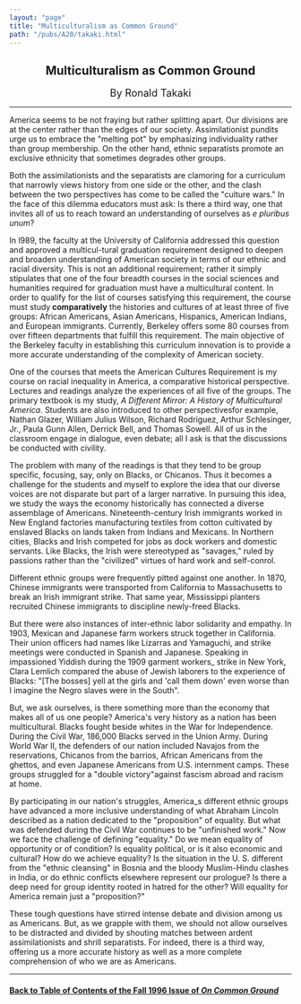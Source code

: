 ```yaml
---
layout: "page"
title: "Multiculturalism as Common Ground"
path: "/pubs/A20/takaki.html"
---
```

<main>
<center>
<h2>Multiculturalism as Common Ground</h2>
<font size="+1">By Ronald Takaki</font>
</center><hr/>
America seems to be not fraying but rather splitting apart.  Our divisions
are at the center rather than the edges of our society.  Assimilationist
pundits urge us to embrace the "melting pot" by emphasizing individuality
rather than group membership.  On
the other hand, ethnic separatists promote an exclusive ethnicity that
sometimes degrades other groups.<p>
Both the assimilationists and the separatists are clamoring for a
curriculum that narrowly views history from one side or the other, and the
clash between the two perspectives has come to be called the "culture
wars."  In the face of this dilemma educators must ask:  Is there a third
way, one that invites all of us to reach toward an understanding of
ourselves as <i>e pluribus unum</i>?</p><p>
In l989, the faculty at the University of California addressed this
question and approved a multicul-tural graduation requirement designed to
deepen and broaden understanding of American society in terms of our
ethnic and racial diversity.  This is not an
additional requirement; rather it simply stipulates that one of the four
breadth courses in the social sciences and humanities required for
graduation must have a multicultural content.  In order to qualify for the
list of courses satisfying this requirement, the course must study<b>
comparatively</b> the histories and cultures of at least three of five
groups:  African Americans, Asian Americans, Hispanics, American Indians,
and European immigrants.  Currently, Berkeley offers some 80 courses from
over fifteen departments that fulfill this requirement.  The main
objective of the Berkeley faculty in establishing this curriculum
innovation is to provide a more accurate understanding of the complexity
of American society.</p><p>
One of the courses that meets the American Cultures Requirement is my
course on racial inequality in America, a comparative historical
perspective.  Lectures and readings analyze the experiences of all five of
the groups.  The primary textbook is my study, <i>A Different Mirror:  A
History of Multicultural America</i>.  Students are also introduced to
other perspectives­for example, Nathan Glazer, William Julius Wilson,
Richard Rodriguez, Arthur Schlesinger, Jr., Paula Gunn Allen, Derrick
Bell, and Thomas Sowell.  All of us in the classroom engage in dialogue,
even debate; all I ask is that the discussions be conducted with
civility.</p><p>
The problem with many of the readings is that they tend to be group
specific, focusing, say, only on Blacks, or Chicanos.  Thus it becomes a
challenge for the students and myself to explore the idea that our diverse
voices are not disparate but part of a larger narrative.  In pursuing this
idea, we study the ways the economy historically has connected a diverse
assemblage of Americans.  Nineteenth-century Irish immigrants worked in
New England factories manufacturing textiles from cotton cultivated by
enslaved Blacks on lands taken from Indians and Mexicans.  In Northern
cities, Blacks and Irish competed for jobs as dock workers and domestic
servants.  Like Blacks, the Irish were stereotyped as "savages," ruled by
passions rather than the "civilized" virtues of hard work and self-conrol.
</p><p>
Different ethnic groups were frequently pitted against one another.  In
1870, Chinese immigrants were transported from California to Massachusetts
to break an Irish immigrant strike.  That same year, Mississippi planters
recruited Chinese immigrants to discipline newly-freed Blacks.</p><p>
But there were also instances of inter-ethnic labor solidarity and
empathy.  In 1903, Mexican and Japanese farm workers struck together in
California.  Their union officers had names like Lizarras and Yamaguchi,
and strike meetings were conducted in Spanish and Japanese.  Speaking in
impassioned Yiddish during the 1909 garment workers_ strike in New York,
Clara Lemlich compared the abuse of Jewish laborers to the experience of
Blacks:  "[The bosses] yell at the girls and 'call them down' even worse
than I imagine the Negro slaves were in the South".</p><p>
But, we ask ourselves, is there something more than the economy that makes
all of us one people?  America's very history as a nation has been
multicultural.  Blacks fought beside whites in the War for Independence.
During the Civil War, 186,000 Blacks served in the Union Army.  During
World War II, the defenders of our nation included Navajos from the
reservations, Chicanos from the barrios, African Americans from the
ghettos, and even Japanese Americans from U.S. internment camps.  These
groups struggled for a "double victory"­against fascism abroad and
racism at home.</p><p>
By participating in our nation's struggles, America_s different ethnic
groups have advanced a more inclusive understanding of what Abraham
Lincoln described as a nation dedicated to the "proposition" of equality.
But what was defended during the Civil War continues to be "unfinished
work."  Now we face the challenge of defining "equality."  Do we mean
equality of opportunity or of condition?  Is equality political, or is it
also economic and cultural?  How do we achieve equality?  Is the situation
in the
U. S. different from the "ethnic cleansing" in Bosnia and the bloody
Muslim-Hindu clashes in India, or do ethnic conflicts elsewhere represent
our prologue?  Is there a deep need for group identity rooted in hatred
for the other?  Will equality for America remain just a "proposition?"</p><p>
These tough questions have stirred intense debate and division among us as
Americans.  But, as we grapple with them, we should not allow ourselves to
be distracted and divided by shouting matches between ardent
assimilationists and shrill separatists.  For indeed, there is a third
way, offering us a more accurate history as well as a more complete
comprehension of who we are as Americans.  
</p><hr/>
<h4><a href="/pubs/A20/">Back to
Table of Contents of the Fall 1996 Issue of <i>On Common
Ground</i></a>
</h4>
</main>
